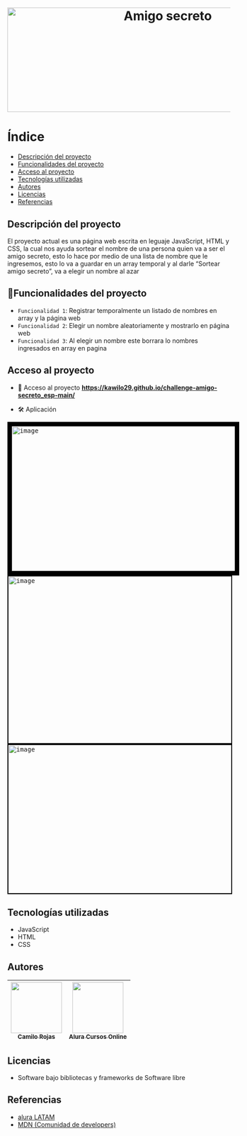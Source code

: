 
<h1 align="center"> <img width="709" height="236" alt="Amigo secreto" src="https://github.com/user-attachments/assets/a05c1f82-3f8d-4bb1-bb00-78a99ee08eaf" /> </h1>


<h1>Índice</h1>

* [Descripción del proyecto](https://github.com/Kawilo29/challenge-amigo-secreto_esp-main/blob/main/README.md#-descripci%C3%B3n-del-proyecto-)
* [Funcionalidades del proyecto](https://github.com/Kawilo29/challenge-amigo-secreto_esp-main/blob/main/README.md#hammerfuncionalidades-del-proyecto)
* [Acceso al proyecto](https://github.com/Kawilo29/challenge-amigo-secreto_esp-main/blob/main/README.md#-acceso-al-proyecto-)
* [Tecnologías utilizadas](https://github.com/Kawilo29/challenge-amigo-secreto_esp-main/blob/main/README.md#-tecnolog%C3%ADas-utilizadas-)
* [Autores](https://github.com/Kawilo29/challenge-amigo-secreto_esp-main/blob/main/README.md#autores)
* [Licencias](https://github.com/Kawilo29/challenge-amigo-secreto_esp-main/blob/main/README.md#-licencias-)
* [Referencias](https://github.com/Kawilo29/challenge-amigo-secreto_esp-main/blob/main/README.md#-referencias-)

<h2> Descripción del proyecto </h2>
<p> 
El proyecto actual es una página web escrita en leguaje JavaScript, HTML y CSS, la cual nos ayuda sortear el nombre de una persona quien va a ser el amigo secreto, esto lo hace por medio de una lista de nombre que le ingresemos, esto lo va a guardar en un array temporal y al darle “Sortear amigo secreto”, va a elegir un nombre al azar 
</p>

## :hammer:Funcionalidades del proyecto
- `Funcionalidad 1`: Registrar temporalmente un listado de nombres en array y la página web 
- `Funcionalidad 2`: Elegir un nombre aleatoriamente y mostrarlo en página web 
- `Funcionalidad 3`: Al elegir un nombre este borrara lo nombres ingresados en array en pagina 

<h2> Acceso al proyecto </h2>
<p>

* 📁 Acceso al proyecto
**https://kawilo29.github.io/challenge-amigo-secreto_esp-main/**

* 🛠️ Aplicación

</p>
<kbd>
<img width="527" height="327" alt="image" src="https://github.com/user-attachments/assets/82138338-a7d4-4540-bf67-aa2dc5c4b520" style="border: 10px solid black; margin: 0 auto; display: block;"/>
</kbd>
<kbd>
<img width="532" height="377" alt="image" src="https://github.com/user-attachments/assets/9b307070-5923-4eeb-a6fe-26743303de29" style="border: 2px solid black;"/>
</kbd>
<kbd>
<img width="532" height="335" alt="image" src="https://github.com/user-attachments/assets/08c9bd42-df65-41ef-9bd1-8894fdc5b35d" style="border: 2px solid black;"/>
</kbd>

<h2> Tecnologías utilizadas </h2>

* JavaScript
* HTML
* CSS

## Autores
| [<img src="https://avatars.githubusercontent.com/u/222977175?v=4" width=115><br><sub>Camilo Rojas</sub>](https://github.com/Kawilo29) | [<img src="https://avatars.githubusercontent.com/u/4975968?s=200&v=4" width=115><br><sub>Alura Cursos Online</sub>](https://github.com/alura-cursos) |
| :---: | :---: |

<h2> Licencias </h2>

* Software bajo bibliotecas y frameworks de Software libre

<h2> Referencias </h2>

* [alura LATAM](https://www.aluracursos.com/)
* [MDN (Comunidad de developers)](https://developer.mozilla.org/es/)
